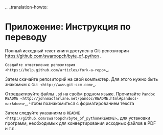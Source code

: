 .. _translation-howto:

Приложение: Инструкция по переводу
==================================

Полный исходный текст книги доступен в Git-репозитории https://github.com/swaroopch/byte_of_python .

`Создайте ответвление репозитория <https://help.github.com/articles/fork-a-repo>`_.

Затем скачайте репозиторий на свой компьютер. Для этого нужно быть знакомым с 
`Git <http://www.git-scm.com>`_.

Отредактируйте файлы ``.pd`` на своём родном языке. Прочитайте 
`Pandoc README <http://johnmacfarlane.net/pandoc/README.html#pandocs-markdown>`_, 
чтобы познакомиться с форматированием текста

Затем следуйте указаниям в 
`README <http://github.com/swaroopch/byte_of_python#README>`_ для установки
программ, необходимых для конвертирования исходных файлов в PDF и т.п.

